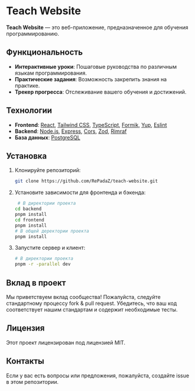 # Teach Website

**Teach Website** — это веб-приложение, предназначенное для обучения программированию.

## Функциональность

- **Интерактивные уроки**: Пошаговые руководства по различным языкам программирования.
- **Практические задания**: Возможность закрепить знания на практике.
- **Трекер прогресса**: Отслеживание вашего обучения и достижений.

## Технологии


- **Frontend**: [React](https://nodejs.org/en), [Tailwind CSS](https://tailwindcss.com/), [TypeScript](https://www.typescriptlang.org/), [Formik](https://formik.org/), [Yup](https://github.com/jquense/yup), [Eslint](https://eslint.org)
- **Backend**: [Node.js](https://react.dev/), [Express](https://expressjs.com/), [Cors](https://github.com/expressjs/cors), [Zod](https://zod.dev/), [Rimraf](https://github.com/isaacs/rimraf)
- **База данных**: [PostgreSQL](https://www.postgresql.org/)

## Установка

1. Клонируйте репозиторий:

   ```bash
   git clone https://github.com/RePadaZ/teach-website.git
   ```

2. Установите зависимости для фронтенда и бэкенда:

   ```bash
    # В директории проекта
   cd backend
   pnpm install
   cd frontend
   pnpm install
   # В общей деректории проекта
   pnpm install
   ```

3. Запустите сервер и клиент:

   ```bash
   # В директории проекта
   pnpm -r -parallel dev
   ```

## Вклад в проект

Мы приветствуем вклад сообщества! Пожалуйста, следуйте стандартному процессу fork & pull request. Убедитесь, что ваш код соответствует нашим стандартам и содержит необходимые тесты.

## Лицензия

Этот проект лицензирован под лицензией MIT.

## Контакты

Если у вас есть вопросы или предложения, пожалуйста, создайте issue в этом репозитории. 
